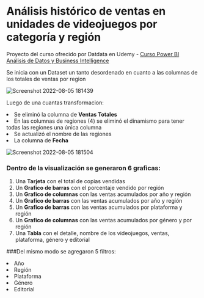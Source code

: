# Análisis histórico de ventas en unidades de videojuegos por categoría y región


Proyecto del curso ofrecido por Datdata en Udemy - [Curso Power BI Análisis de Datos y Business Intelligence](https://www.udemy.com/course/power-bi-analisis-datos-business-intelligence/)


Se inicia con un Dataset un tanto desordenado en cuanto a las columnas de los totales de ventas por region

![Screenshot 2022-08-05 181439](https://user-images.githubusercontent.com/78714438/183210524-a6b04603-997f-4b2c-9b63-6097d94b4691.png)

Luego de una cuantas transformacion:

<li>Se eliminó la columna de <strong>Ventas Totales</strong></li>
<li>En las columnas de regiones (4) se eliminó el dinamismo para tener todas las regiones una única columna</li>
<li>Se actualizó el nombre de las regiones</li>
<li>La columna de <strong>Fecha</strong></ se cambió el tipo a Texto para que sean una variable categórica</li>


![Screenshot 2022-08-05 181504](https://user-images.githubusercontent.com/78714438/183212534-434cb932-fa54-4407-adb1-99f8ff6d86a7.png)

### Dentro de la visualización se generaron 6 graficas:

<ol>
<li>Una <strong> Tarjeta</strong> con el total de copias vendidas</li>
<li>Un <strong> Grafico de barras</strong> con el porcentaje vendido por región</li>
<li>Un <strong> Grafico de columnas</strong> con las ventas acumulados por año y región</li>
<li>Un <strong> Grafico de barras</strong> con las ventas acumulados por año y región</li>
<li>Un <strong> Grafico de barras </strong> con las ventas acumulados por plataforma y región</li>
<li>Un <strong> Grafico de columnas</strong> con las ventas acumulados por género y por región</li>
<li>Una <strong> Tabla</strong> con el detalle, nombre de los videojuegos, ventas, plataforma, género y editorial </li>
</ol>

 ###Del mismo modo se agregaron 5 filtros:
 
<li>Año </li>
<li>Región</li>
<li>Plataforma</li>
<li>Género</li>
<li>Editorial</li>

